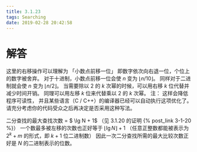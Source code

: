 ```yaml
---
title: 3.1.23
tags: Searching
date: 2019-02-28 20:42:58
---
```


# 解答

这里的右移操作可以理解为 「小数点前移一位」
即数字依次向右退一位，个位上的数字被舍弃。
对于十进制，小数点前移一位会使 $n$  变为 $\lfloor n / 10 \rfloor$。
同样对于二进制就会使 $n$ 变为 $\lfloor n / 2 \rfloor$。
当需要除以 $2$ 的 $k$ 次幂的时候，可以用右移 $k$ 位代替并减少时间开销。
同理可以用左移 $k$ 位来代替乘以 $2$ 的 $k$ 次幂。
注：
这样会降低程序可读性，
并且某些语言（C / C++）的编译器已经可以自动执行这项优化了。
请充分考虑你的代码受众之后再决定是否采用这种写法。

二分查找的最大查找次数 = $ \lg N + 1$ （见 3.1.20 的证明 {% post_link 3-1-20 %}）
一个数最多被左移的次数也正好等于 $\lfloor \lg N \rfloor + 1$
（任意正整数都能被表示为 $2 ^ k + m$ 的形式，即 $k +1$ 位二进制数）
因此一次二分查找所需的最大比较次数正好是 $N$ 的二进制表示的位数。
